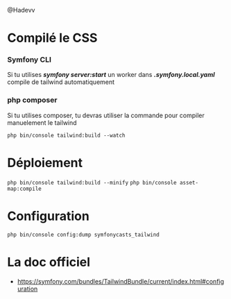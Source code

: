 @Hadevv

# Compilé le CSS

### Symfony CLI

Si tu utilises ***symfony server:start*** un worker dans ***.symfony.local.yaml*** compile de tailwind automatiquement

### php composer

Si tu utilises composer, tu devras utiliser la commande pour compiler manuelement le tailwind 

```php bin/console tailwind:build --watch```

# Déploiement

```php bin/console tailwind:build --minify```
```php bin/console asset-map:compile```

# Configuration

```php bin/console config:dump symfonycasts_tailwind```

# La doc officiel 

- https://symfony.com/bundles/TailwindBundle/current/index.html#configuration